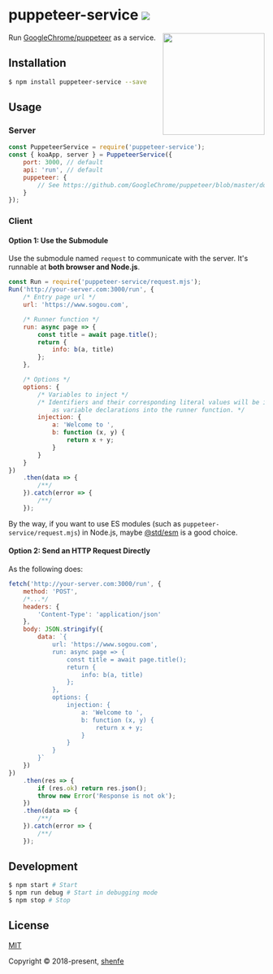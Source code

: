 # puppeteer-service <a href="https://www.npmjs.com/package/puppeteer-service"><img src="https://img.shields.io/npm/v/puppeteer-service.svg"></a>

<img src="https://user-images.githubusercontent.com/10379601/29446482-04f7036a-841f-11e7-9872-91d1fc2ea683.png" height="200" align="right">

Run [GoogleChrome/puppeteer](https://github.com/GoogleChrome/puppeteer) as a service.

## Installation

```bash
$ npm install puppeteer-service --save
```

## Usage

### Server

```js
const PuppeteerService = require('puppeteer-service');
const { koaApp, server } = PuppeteerService({
    port: 3000, // default
    api: 'run', // default
    puppeteer: {
        // See https://github.com/GoogleChrome/puppeteer/blob/master/docs/api.md#puppeteerlaunchoptions
    }
});
```

### Client

#### Option 1: Use the Submodule

Use the submodule named `request` to communicate with the server. It's runnable at **both browser and Node.js**.

```js
const Run = require('puppeteer-service/request.mjs');
Run('http://your-server.com:3000/run', {
    /* Entry page url */
    url: 'https://www.sogou.com',

    /* Runner function */
    run: async page => {
        const title = await page.title();
        return {
            info: b(a, title)
        };
    },

    /* Options */
    options: {
        /* Variables to inject */
        /* Identifiers and their corresponding literal values will be injected 
            as variable declarations into the runner function. */
        injection: {
            a: 'Welcome to ',
            b: function (x, y) {
                return x + y;
            }
        }
    }
})
    .then(data => {
        /**/
    }).catch(error => {
        /**/
    });
```

By the way, if you want to use ES modules (such as `puppeteer-service/request.mjs`) in Node.js, maybe [@std/esm](https://www.npmjs.com/package/@std/esm) is a good choice.

#### Option 2: Send an HTTP Request Directly

As the following does:

```js
fetch('http://your-server.com:3000/run', {
    method: 'POST',
    /*...*/
    headers: {
        'Content-Type': 'application/json'
    },
    body: JSON.stringify({
        data: `{
            url: 'https://www.sogou.com',
            run: async page => {
                const title = await page.title();
                return {
                    info: b(a, title)
                };
            },
            options: {
                injection: {
                    a: 'Welcome to ',
                    b: function (x, y) {
                        return x + y;
                    }
                }
            }
        }`
    })
})
    .then(res => {
        if (res.ok) return res.json();
        throw new Error('Response is not ok');
    })
    .then(data => {
        /**/
    }).catch(error => {
        /**/
    });
```

## Development

```bash
$ npm start # Start
$ npm run debug # Start in debugging mode
$ npm stop # Stop
```

## License

[MIT](http://opensource.org/licenses/MIT)

Copyright © 2018-present, [shenfe](https://github.com/shenfe)
